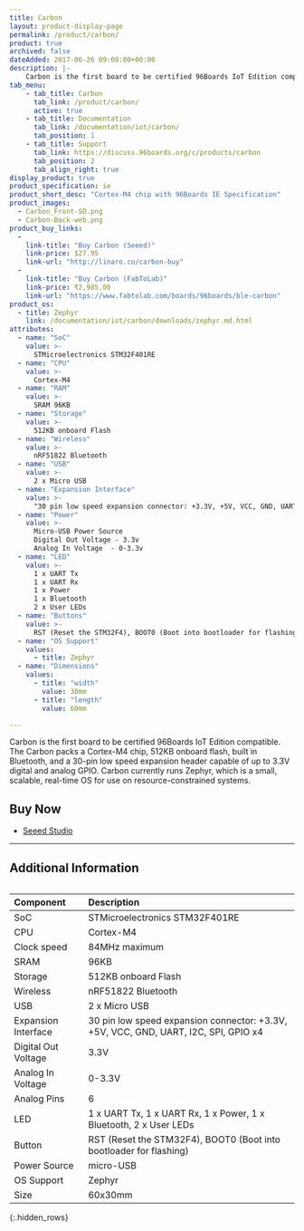```yaml
---
title: Carbon
layout: product-display-page
permalink: /product/carbon/
product: true
archived: false
dateAdded: 2017-06-26 09:00:00+00:00
description: |-
    Carbon is the first board to be certified 96Boards IoT Edition compatible. The Carbon packs a Cortex-M4 chip, 512KB onboard flash, built in Bluetooth, and a 30-pin low speed expansion header capable of up to 3.3V digital and analog GPIO. Carbon currently runs Zephyr, which is a small, scalable, real-time OS for use on resource-constrained systems.
tab_menu:
    - tab_title: Carbon
      tab_link: /product/carbon/
      active: true
    - tab_title: Documentation
      tab_link: /documentation/iot/carbon/
      tab_position: 1
    - tab_title: Support
      tab_link: https://discuss.96boards.org/c/products/carbon
      tab_position: 2
      tab_align_right: true
display_product: true
product_specification: ie
product_short_desc: "Cortex-M4 chip with 96Boards IE Specification"
product_images:
  - Carbon_Front-SD.png
  - Carbon-Back-web.png
product_buy_links:
  -
    link-title: "Buy Carbon (Seeed)"
    link-price: $27.95
    link-url: "http://linaro.co/carbon-buy"
  -
    link-title: "Buy Carbon (FabToLab)"
    link-price: ₹2,985.00
    link-url: "https://www.fabtolab.com/boards/96boards/ble-carbon"
product_os:
  - title: Zephyr
    link: /documentation/iot/carbon/downloads/zephyr.md.html
attributes:
  - name: "SoC"
    value: >-
      STMicroelectronics STM32F401RE
  - name: "CPU"
    value: >-
      Cortex-M4
  - name: "RAM"
    value: >-
      SRAM 96KB
  - name: "Storage"
    value: >-
      512KB onboard Flash
  - name: "Wireless"
    value: >-
      nRF51822 Bluetooth
  - name: "USB"
    value: >-
      2 x Micro USB
  - name: "Expansion Interface"
    value: >-
      "30 pin low speed expansion connector: +3.3V, +5V, VCC, GND, UART, I2C, SPI, GPIO x4"
  - name: "Power"
    value: >-
      Micro-USB Power Source
      Digital Out Voltage - 3.3v
      Analog In Voltage	 - 0-3.3v
  - name: "LED"
    value: >-
      1 x UART Tx
      1 x UART Rx
      1 x Power
      1 x Bluetooth
      2 x User LEDs
  - name: "Buttons"
    value: >-
      RST (Reset the STM32F4), BOOT0 (Boot into bootloader for flashing)
  - name: "OS Support"
    values:
      - title: Zephyr
  - name: "Dimensions"
    values:
      - title: "width"
        value: 30mm
      - title: "length"
        value: 60mm

---
```

Carbon is the first board to be certified 96Boards IoT Edition compatible. The Carbon packs a Cortex-M4 chip, 512KB onboard flash, built in Bluetooth, and a 30-pin low speed expansion header capable of up to 3.3V digital and analog GPIO. Carbon currently runs Zephyr, which is a small, scalable, real-time OS for use on resource-constrained systems.

## Buy Now

- [Seeed Studio](https://www.96boards.org/carbon-buy)

***

## Additional Information
<div style="overflow-x:scroll;" markdown="1">


|   Component          |   Description                                                                                    |
|:---------------------|:-------------------------------------------------------------------------------------------------|
|  SoC                 | STMicroelectronics STM32F401RE                                                                   |
|  CPU                 | Cortex-M4                                                                                        |
|  Clock speed         | 84MHz maximum                                                                                    |
|  SRAM                | 96KB                                                                                             |
|  Storage             | 512KB onboard Flash                                                                              |
|  Wireless            | nRF51822 Bluetooth                                                                               |
|  USB                 | 2 x Micro USB                                                                                    |
|  Expansion Interface | 30 pin low speed expansion connector: +3.3V, +5V, VCC, GND, UART, I2C, SPI, GPIO x4              |
|  Digital Out Voltage | 3.3V                                                                                             |
|  Analog In Voltage   | 0-3.3V                                                                                           |
|  Analog Pins         | 6                                                                                                |
|  LED                 | 1 x UART Tx, 1 x UART Rx, 1 x Power, 1 x Bluetooth, 2 x User LEDs                                |
|  Button              | RST (Reset the STM32F4), BOOT0 (Boot into bootloader for flashing)                               |
|  Power Source        | micro-USB                                                                                        |
|  OS Support          | Zephyr                                                                                           |
|  Size                | 60x30mm                                                                                          |
{:.hidden_rows}
</div>
